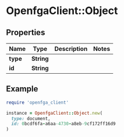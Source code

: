 # OpenfgaClient::Object

## Properties

| Name | Type | Description | Notes |
| ---- | ---- | ----------- | ----- |
| **type** | **String** |  |  |
| **id** | **String** |  |  |

## Example

```ruby
require 'openfga_client'

instance = OpenfgaClient::Object.new(
  type: document,
  id: 0bcdf6fa-a6aa-4730-a8eb-9cf172ff16d9
)
```

